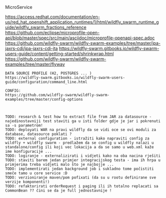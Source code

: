 MicroService

   https://access.redhat.com/documentation/en-us/red_hat_openshift_application_runtimes/1/html/wildfly_swarm_runtime_guide/wildfly_swarm_fractions_reference
    https://github.com/eclipse/microprofile-open-api/blob/master/spec/src/main/asciidoc/microprofile-openapi-spec.adoc
    https://github.com/wildfly-swarm/wildfly-swarm-examples/tree/master/jpa-jaxrs-cdi/jpa-jaxrs-cdi-jta
    https://wildfly-swarm.gitbooks.io/wildfly-swarm-users-guide/content/getting-started/shrinkwrap.html
    https://github.com/wildfly-swarm/wildfly-swarm-examples/tree/master/flyway

    DATA SOURCE PROFILE (H2, POSTGRES ... )
    https://wildfly-swarm.gitbooks.io/wildfly-swarm-users-guide/configuration/command_line.html

    CONFIG:
    https://github.com/wildfly-swarm/wildfly-swarm-examples/tree/master/config-options



    TODO: research & test how to extract file from JAR za datasource - najedinostavniji test staviti ga u isti folder gdje je jar i pokrenuti sa -s parametrom!
    TODO: deployati WAR na pravi wildfly da se vidi oce se ovi moduli za database, datasource poklati ?
    TODO: external configuration - istražiti kako napraviti config za wildfly + wildfly swarm - predlažem da se config u wildfly nalazi u standalone/config ili koji vec lokacija a da se samo u web.xml kaže ime konfiguracije ...
    TODO: logiranje - externalizirati i vidjeti kako na oba nacina rješiti
    TODO: staviti barem jedan primjer integracijskog testa - ima ih hrpa u primjerima treba vidjeti malo što je najbojje ...
    TODO: implementirati jedan background job i sukladno tome počistiti smeče tamo u core service :D
    TODO: verzioniranje maven/pom pofixati (da su u rootu definirane sve verzije komponenti!)
    TODO: refaktorirati orderRequest i paging ili ih totalno replacati sa CommonBean ?? čini se da je full jednostavnije !